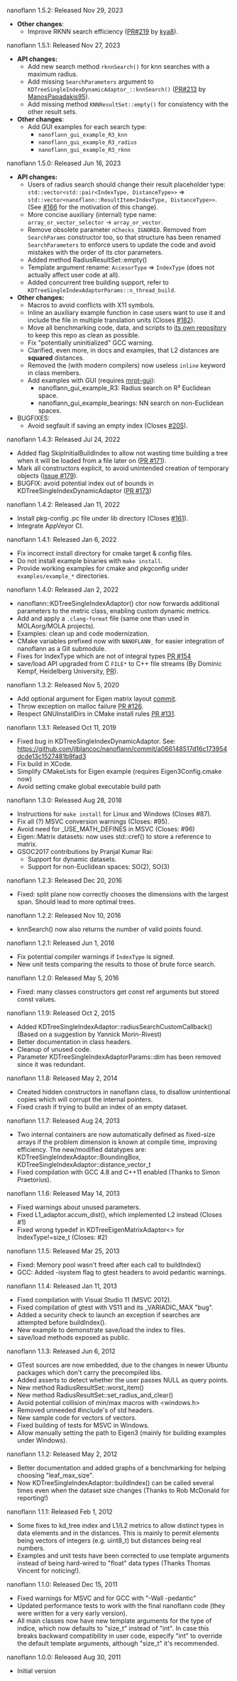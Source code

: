 nanoflann 1.5.2: Released Nov 29, 2023
 * **Other changes**:
   - Improve RKNN search efficiency ([PR#219](https://github.com/jlblancoc/nanoflann/pull/219) by [kya8](https://github.com/kya8)).

nanoflann 1.5.1: Released Nov 27, 2023
 * **API changes:**
   - Add new search method `rknnSearch()` for knn searches with a maximum radius.
   - Add missing `SearchParameters` argument to `KDTreeSingleIndexDynamicAdaptor_::knnSearch()` ([PR#213](https://github.com/jlblancoc/nanoflann/pull/213) by [ManosPapadakis95](https://github.com/ManosPapadakis95)).
   - Add missing method `KNNResultSet::empty()` for consistency with the other result sets.
 * **Other changes**:
   - Add GUI examples for each search type:
     - `nanoflann_gui_example_R3_knn`
     - `nanoflann_gui_example_R3_radius`
     - `nanoflann_gui_example_R3_rknn`


nanoflann 1.5.0: Released Jun 16, 2023
 * **API changes:**
   - Users of radius search should change their result placeholder type:
   `std::vector<std::pair<IndexType, DistanceType>>` => `std::vector<nanoflann::ResultItem<IndexType, DistanceType>>`. (See [#166](https://github.com/jlblancoc/nanoflann/issues/166) for the motivation of this change).
   - More concise auxiliary (internal) type name:
     `array_or_vector_selector` -> `array_or_vector`.
   - Remove obsolete parameter `nChecks_IGNORED`. Removed from `SearchParams`
     constructor too, so that structure has been renamed `SearchParameters` to
     enforce users to update the code and avoid mistakes with the order of its
     ctor parameters.
   - Added method RadiusResultSet::empty()
   - Template argument rename: `AccesorType` => `IndexType` (does not actually affect user code at all).
   - Added concurrent tree building support, refer to `KDTreeSingleIndexAdaptorParams::n_thread_build`.
 * **Other changes:**
   - Macros to avoid conflicts with X11 symbols.
   - Inline an auxiliary example function in case users want to use it and
    include the file in multiple translation units (Closes [#182](https://github.com/jlblancoc/nanoflann/issues/182)).
   - Move all benchmarking code, data, and scripts to [its own repository](https://github.com/MRPT/nanoflann-benchmark) to keep this repo as clean as possible.
   - Fix "potentially uninitialized" GCC warning.
   - Clarified, even more, in docs and examples, that L2 distances are **squared** distances.
   - Removed the (with modern compilers) now useless `inline` keyword in class members.
   - Add examples with GUI (requires [mrpt-gui](https://docs.mrpt.org/reference/latest/group_mrpt_gui_grp.html)):
     - nanoflann_gui_example_R3: Radius search on R³ Euclidean space.
     - nanoflann_gui_example_bearings: NN search on non-Euclidean spaces.
 * BUGFIXES:
     - Avoid segfault if saving an empty index (Closes [#205](https://github.com/jlblancoc/nanoflann/issues/205)).

nanoflann 1.4.3: Released Jul 24, 2022
 * Added flag SkipInitialBuildIndex to allow not wasting time building a tree when it will be loaded from a file later on ([PR #171](https://github.com/jlblancoc/nanoflann/pull/171)).
 * Mark all constructors explicit, to avoid unintended creation of temporary objects ([Issue #179](https://github.com/jlblancoc/nanoflann/issues/179)).
 * BUGFIX: avoid potential index out of bounds in KDTreeSingleIndexDynamicAdaptor ([PR #173](https://github.com/jlblancoc/nanoflann/pull/173))

nanoflann 1.4.2: Released Jan 11, 2022
 * Install pkg-config .pc file under lib directory (Closes [#161](https://github.com/jlblancoc/nanoflann/issues/161)).
 * Integrate AppVeyor CI.

nanoflann 1.4.1: Released Jan 6, 2022
  * Fix incorrect install directory for cmake target & config files.
  * Do not install example binaries with `make install`.
  * Provide working examples for cmake and pkgconfig under `examples/example_*` directories.

nanoflann 1.4.0: Released Jan 2, 2022
  * nanoflann::KDTreeSingleIndexAdaptor() ctor now forwards additional parameters to the metric class, enabling custom dynamic metrics.
  * Add and apply a `.clang-format` file (same one than used in MOLAorg/MOLA projects).
  * Examples: clean up and code modernization.
  * CMake variables prefixed now with `NANOFLANN_` for easier integration of nanoflann as a Git submodule.
  * Fixes for IndexType which are not of integral types [PR #154](https://github.com/jlblancoc/nanoflann/pull/154)
  * save/load API upgraded from C `FILE*` to C++ file streams (By Dominic Kempf, Heidelberg University, [PR](https://github.com/jlblancoc/nanoflann/pull/157)).

nanoflann 1.3.2: Released Nov 5, 2020
  * Add optional argument for Eigen matrix layout [commit](https://github.com/jlblancoc/nanoflann/commit/40fa96badcfc4b1a2df38b40b8a368cf5521ace4).
  * Throw exception on malloc failure [PR #126](https://github.com/jlblancoc/nanoflann/pull/126).
  * Respect GNUInstallDirs in CMake install rules [PR #131](https://github.com/jlblancoc/nanoflann/pull/131).

nanoflann 1.3.1: Released Oct 11, 2019
  * Fixed bug in KDTreeSingleIndexDynamicAdaptor. See: https://github.com/jlblancoc/nanoflann/commit/a066148517d16c173954dcde13c1527481b9fad3
  * Fix build in XCode.
  * Simplify CMakeLists for Eigen example (requires Eigen3Config.cmake now)
  * Avoid setting cmake global executable build path

nanoflann 1.3.0: Released Aug 28, 2018
  * Instructions for `make install` for Linux and Windows (Closes #87).
  * Fix all (?) MSVC conversion warnings (Closes: #95).
  * Avoid need for _USE_MATH_DEFINES in MSVC (Closes: #96)
  * Eigen::Matrix datasets: now uses std::cref() to store a reference to matrix.
  * GSOC2017 contributions by Pranjal Kumar Rai:
    * Support for dynamic datasets.
    * Support for non-Euclidean spaces: SO(2), SO(3)

nanoflann 1.2.3: Released Dec 20, 2016
  * Fixed: split plane now correctly chooses the dimensions with the largest span.
    Should lead to more optimal trees.

nanoflann 1.2.2: Released Nov 10, 2016
  * knnSearch() now also returns the number of valid points found.

nanoflann 1.2.1: Released Jun 1, 2016
  * Fix potential compiler warnings if `IndexType` is signed.
  * New unit tests comparing the results to those of brute force search.

nanoflann 1.2.0: Released May 5, 2016
  * Fixed: many classes constructors get const ref arguments but stored const values.

nanoflann 1.1.9: Released Oct 2, 2015
  * Added KDTreeSingleIndexAdaptor::radiusSearchCustomCallback() (Based on a suggestion by Yannick Morin-Rivest)
  * Better documentation in class headers.
  * Cleanup of unused code.
  * Parameter KDTreeSingleIndexAdaptorParams::dim has been removed since it was redundant.

nanoflann 1.1.8: Released May 2, 2014
  * Created hidden constructors in nanoflann class, to disallow unintentional copies which will corrupt
    the internal pointers.
  * Fixed crash if trying to build an index of an empty dataset.

nanoflann 1.1.7: Released Aug 24, 2013
  * Two internal containers are now automatically defined as fixed-size arrays if the
    problem dimension is known at compile time, improving efficiency.
    The new/modified datatypes are: KDTreeSingleIndexAdaptor::BoundingBox, KDTreeSingleIndexAdaptor::distance_vector_t
  * Fixed compilation with GCC 4.8 and C++11 enabled (Thanks to Simon Praetorius).

nanoflann 1.1.6: Released May 14, 2013
  * Fixed warnings about unused parameters.
  * Fixed L1_adaptor.accum_dist(), which implemented L2 instead (Closes #1)
  * Fixed wrong typedef in KDTreeEigenMatrixAdaptor<> for IndexType!=size_t (Closes: #2)

nanoflann 1.1.5: Released Mar 25, 2013
  * Fixed: Memory pool wasn't freed after each call to buildIndex()
  * GCC: Added -isystem flag to gtest headers to avoid pedantic warnings.

nanoflann 1.1.4: Released Jan 11, 2013
  * Fixed compilation with Visual Studio 11 (MSVC 2012).
  * Fixed compilation of gtest with VS11 and its _VARIADIC_MAX "bug".
  * Added a security check to launch an exception if searches are attempted before buildIndex().
  * New example to demonstrate save/load the index to files.
  * save/load methods exposed as public.

nanoflann 1.1.3: Released Jun 6, 2012
  * GTest sources are now embedded, due to the changes in newer Ubuntu packages which don't carry the precompiled libs.
  * Added asserts to detect whether the user passes NULL as query points.
  * New method RadiusResultSet::worst_item()
  * New method RadiusResultSet::set_radius_and_clear()
  * Avoid potential collision of min/max macros with <windows.h>
  * Removed unneeded #include's of std headers.
  * New sample code for vectors of vectors.
  * Fixed building of tests for MSVC in Windows.
  * Allow manually setting the path to Eigen3 (mainly for building examples under Windows).

nanoflann 1.1.2: Released May 2, 2012
  * Better documentation and added graphs of a benchmarking for helping choosing "leaf_max_size".
  * Now KDTreeSingleIndexAdaptor::buildIndex() can be called several times
     even when the dataset size changes (Thanks to Rob McDonald for reporting!)

nanoflann 1.1.1: Released Feb 1, 2012
  * Some fixes to kd_tree index and L1/L2 metrics to allow distinct types
     in data elements and in the distances. This is mainly to permit elements
	 being vectors of integers (e.g. uint8_t) but distances being real numbers.
  * Examples and unit tests have been corrected to use template arguments
     instead of being hard-wired to "float" data types (Thanks Thomas Vincent
	 for noticing!).

nanoflann 1.1.0: Released Dec 15, 2011
  * Fixed warnings for MSVC and for GCC with "-Wall -pedantic"
  * Updated performance tests to work with the final nanoflann code (they were
     written for a very early version).
  * All main classes now have new template arguments for the type of indice,
     which now defaults to "size_t" instead of "int". In case this breaks
     backward compatibility in user code, especify "int" to override the default
     template arguments, although "size_t" it's recommended.

nanoflann 1.0.0: Released Aug 30, 2011
  * Initial version
